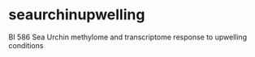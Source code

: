 # seaurchinupwelling
BI 586 Sea Urchin methylome and transcriptome response to upwelling conditions 
